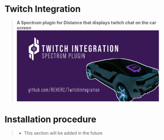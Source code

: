 # Twitch Integration
> **A Spectrum plugin for Distance that displays twitch chat on the car screen**
![](repository_thumbnail.png)

# Installation procedure
> - This section will be added in the future